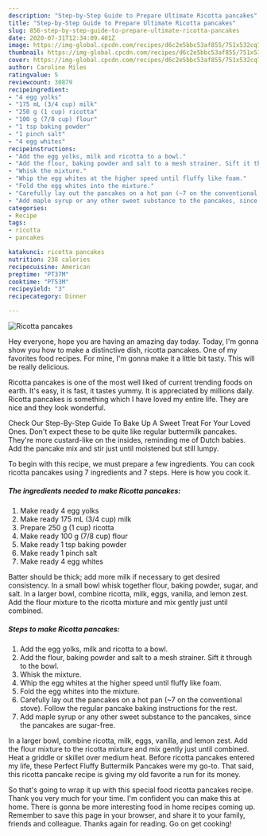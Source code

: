 ```yaml
---
description: "Step-by-Step Guide to Prepare Ultimate Ricotta pancakes"
title: "Step-by-Step Guide to Prepare Ultimate Ricotta pancakes"
slug: 856-step-by-step-guide-to-prepare-ultimate-ricotta-pancakes
date: 2020-07-31T12:34:09.401Z
image: https://img-global.cpcdn.com/recipes/d6c2e5bbc53af855/751x532cq70/ricotta-pancakes-recipe-main-photo.jpg
thumbnail: https://img-global.cpcdn.com/recipes/d6c2e5bbc53af855/751x532cq70/ricotta-pancakes-recipe-main-photo.jpg
cover: https://img-global.cpcdn.com/recipes/d6c2e5bbc53af855/751x532cq70/ricotta-pancakes-recipe-main-photo.jpg
author: Caroline Miles
ratingvalue: 5
reviewcount: 30879
recipeingredient:
- "4 egg yolks"
- "175 mL (3/4 cup) milk"
- "250 g (1 cup) ricotta"
- "100 g (7/8 cup) flour"
- "1 tsp baking powder"
- "1 pinch salt"
- "4 egg whites"
recipeinstructions:
- "Add the egg yolks, milk and ricotta to a bowl."
- "Add the flour, baking powder and salt to a mesh strainer. Sift it through to the bowl."
- "Whisk the mixture."
- "Whip the egg whites at the higher speed until fluffy like foam."
- "Fold the egg whites into the mixture."
- "Carefully lay out the pancakes on a hot pan (~7 on the conventional stove). Follow the regular pancake baking instructions for the rest."
- "Add maple syrup or any other sweet substance to the pancakes, since the pancakes are sugar-free."
categories:
- Recipe
tags:
- ricotta
- pancakes

katakunci: ricotta pancakes 
nutrition: 238 calories
recipecuisine: American
preptime: "PT37M"
cooktime: "PT53M"
recipeyield: "3"
recipecategory: Dinner

---
```



![Ricotta pancakes](https://img-global.cpcdn.com/recipes/d6c2e5bbc53af855/751x532cq70/ricotta-pancakes-recipe-main-photo.jpg)

Hey everyone, hope you are having an amazing day today. Today, I'm gonna show you how to make a distinctive dish, ricotta pancakes. One of my favorites food recipes. For mine, I'm gonna make it a little bit tasty. This will be really delicious.

Ricotta pancakes is one of the most well liked of current trending foods on earth. It's easy, it is fast, it tastes yummy. It is appreciated by millions daily. Ricotta pancakes is something which I have loved my entire life. They are nice and they look wonderful.

Check Our Step-By-Step Guide To Bake Up A Sweet Treat For Your Loved Ones. Don&#39;t expect these to be quite like regular buttermilk pancakes. They&#39;re more custard-like on the insides, reminding me of Dutch babies. Add the pancake mix and stir just until moistened but still lumpy.


To begin with this recipe, we must prepare a few ingredients. You can cook ricotta pancakes using 7 ingredients and 7 steps. Here is how you cook it.

<!--inarticleads1-->

##### The ingredients needed to make Ricotta pancakes:

1. Make ready 4 egg yolks
1. Make ready 175 mL (3/4 cup) milk
1. Prepare 250 g (1 cup) ricotta
1. Make ready 100 g (7/8 cup) flour
1. Make ready 1 tsp baking powder
1. Make ready 1 pinch salt
1. Make ready 4 egg whites


Batter should be thick; add more milk if necessary to get desired consistency. In a small bowl whisk together flour, baking powder, sugar, and salt. In a larger bowl, combine ricotta, milk, eggs, vanilla, and lemon zest. Add the flour mixture to the ricotta mixture and mix gently just until combined. 

<!--inarticleads2-->

##### Steps to make Ricotta pancakes:

1. Add the egg yolks, milk and ricotta to a bowl.
1. Add the flour, baking powder and salt to a mesh strainer. Sift it through to the bowl.
1. Whisk the mixture.
1. Whip the egg whites at the higher speed until fluffy like foam.
1. Fold the egg whites into the mixture.
1. Carefully lay out the pancakes on a hot pan (~7 on the conventional stove). Follow the regular pancake baking instructions for the rest.
1. Add maple syrup or any other sweet substance to the pancakes, since the pancakes are sugar-free.


In a larger bowl, combine ricotta, milk, eggs, vanilla, and lemon zest. Add the flour mixture to the ricotta mixture and mix gently just until combined. Heat a griddle or skillet over medium heat. Before ricotta pancakes entered my life, these Perfect Fluffy Buttermilk Pancakes were my go-to. That said, this ricotta pancake recipe is giving my old favorite a run for its money. 

So that's going to wrap it up with this special food ricotta pancakes recipe. Thank you very much for your time. I'm confident you can make this at home. There is gonna be more interesting food in home recipes coming up. Remember to save this page in your browser, and share it to your family, friends and colleague. Thanks again for reading. Go on get cooking!
